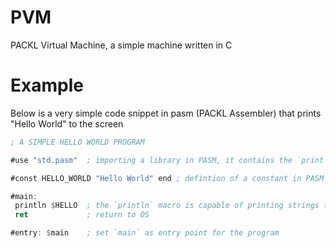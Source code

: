 # PVM
PACKL Virtual Machine, a simple machine written in C

# Example

Below is a very simple code snippet in pasm (PACKL Assembler) that prints "Hello World" to the screen

```asm
; A SIMPLE HELLO WORLD PROGRAM

#use "std.pasm"  ; importing a library in PASM, it contains the `print` macro

#const HELLO_WORLD "Hello World" end ; defintion of a constant in PASM

#main:
 println $HELLO  ; the `println` macro is capable of printing strings to the stdout
 ret             ; return to OS

#entry: $main    ; set `main` as entry point for the program
```
